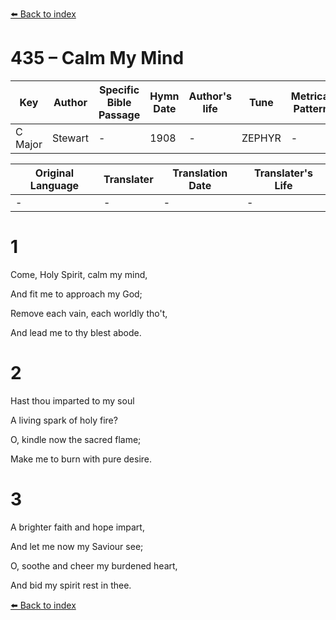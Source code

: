 [⬅️ Back to index](../README.md)

# 435 – Calm My Mind

Key | Author   | Specific Bible Passage     |Hymn Date |Author's life |Tune |Metrical Pattern   |Composer/Source
-- | --------- | ---------------------------|----------|--------------|-----|-------------------|-------------  
C Major |Stewart |- |1908 |- |ZEPHYR |- |W. B. Bradbury

Original Language | Translater | Translation Date   | Translater's Life  
----------------- | --------- | --------------------|-------------     
\- |- |- |-




# 1

Come, Holy Spirit, calm my mind,

And fit me to approach my God;

Remove each vain, each worldly tho't,

And lead me to thy blest abode.



# 2

Hast thou imparted to my soul

A living spark of holy fire?

O, kindle now the sacred flame;

Make me to burn with pure desire.



# 3

A brighter faith and hope impart,

And let me now my Saviour see;

O, soothe and cheer my burdened heart,

And bid my spirit rest in thee.

[⬅️ Back to index](../README.md)
